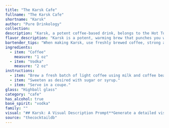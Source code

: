 ```yaml
---
title: "The Karsk Cafe"
fullname: "The Karsk Cafe"
shortname: "Karsk"
author: "Pure Drinkology"
collection:
description: "Karsk, a potent coffee-based drink, belongs to the Hot Toddy family, originating in Sweden. This traditional drink, made with strong coffee and grain alcohol, is a warming concoction enjoyed during cold winter months. "
flavor_description: "Karsk is a potent, warming brew that punches you with a bold coffee flavor upfront, followed by a robust, slightly sweet grain alcohol kick.  Expect a lingering warmth in your throat from the alcohol and a subtle, bitter coffee note.  The flavor profile is bold, assertive, and perfect for cold nights. "
bartender_tips: "When making Karsk, use freshly brewed coffee, strong and hot.  The grain alcohol should be high-proof, like vodka or aquavit, to retain the coffee flavor. Start with a small amount of alcohol and add more to taste. Avoid over-mixing, as it can dilute the coffee. Serve immediately in heat-resistant mugs for a warming experience. "
ingredients:
  - item: "Coffee"
    measure: "1 oz"
  - item: "Vodka"
    measure: "2 oz"
instructions:
  - item: "Brew a fresh batch of light coffee using milk and coffee beans, and quickly mix it with the vodka."
  - item: "Sweeten as desired with sugar or syrup."
  - item: "Serve in a coupe."
glass: "Highball glass"
category: "cafe"
has_alcohol: true
base_spirit: "vodka"
family: ""
visual: "## Karsk: A Visual Description Prompt**Generate a detailed visual description of the cocktail Karsk, focusing on the following aspects:*** **Color:** Describe the color of the Karsk, taking into account the different shades of brown that coffee and grain alcohol might contribute. Is it a dark, rich brown or a lighter, amber hue?* **Texture:**  Is the Karsk clear or opaque? Does it have a smooth, silky texture or a more viscous, syrupy consistency? Consider the presence of any sediment or suspended particles from the coffee.* **Presentation:** Imagine a classic Karsk served in a traditional glass. What is the shape and size of the glass? Does it have a specific design or ornamentation? How is the Karsk garnished, if at all?* **Lighting:**  Describe how the light interacts with the Karsk. Does it have a reflective, shimmering quality or does it absorb light, appearing dark and opaque? How does the lighting affect the overall appearance of the cocktail?**Bonus:**  * **Optional:**  Add a touch of sensory detail to your description, mentioning the aroma of the Karsk or the sound of ice clinking in the glass.**Example Output:**The Karsk, a dark, rich brown like freshly brewed coffee, possesses a smooth, almost silky texture.  Served in a sturdy, squat tumbler, its color reflects the dim lighting, creating a warm, inviting glow.  A hint of steam rises from the surface, carrying with it the potent aroma of roasted coffee beans and a whisper of grain alcohol. "
source: "thecocktaildb"
---
```


